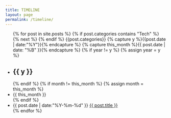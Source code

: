 ```yaml
---
title: TIMELINE
layout: page
permalink: /timeline/
---
```


<ul class="listing">
{% for post in site.posts %}
  {% if post.categories contains "Tech" %}
  {% next %}
  {% endif %}
  {{post.categories}}
  {% capture y %}{{post.date | date:"%Y"}}{% endcapture %}
  {% capture this_month %}{{ post.date | date: "%B" }}{% endcapture %}
  {% if year != y %}
    {% assign year = y %}
    <li class="listing-seperator"><h2>{{ y }}</h2></li>
  {% endif %}
  {% if month != this_month %}
    {% assign month = this_month %}
    <li class="month-seperator">{{ this_month }}</li>
  {% endif %}
  <li class="listing-item">
    <time datetime="{{ post.date | date:"%Y-%m-%d" }}">{{ post.date | date:"%Y-%m-%d" }}</time>
    <a href="{{ site.url }}{{ post.url }}" title="{{ post.title }}">{{ post.title }}</a>
  </li>
{% endfor %}
</ul>

